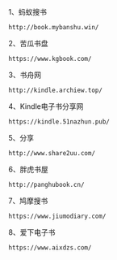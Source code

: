 1、蚂蚁搜书

`http://book.mybanshu.win/`

2、苦瓜书盘

`https://www.kgbook.com/`

3、书舟网

`http://kindle.archiew.top/`

4、Kindle电子书分享网

`https://kindle.51nazhun.pub/`

5、分享

`http://www.share2uu.com/`

6、胖虎书屋

`http://panghubook.cn/`

7、鸠摩搜书

`https://www.jiumodiary.com/`

8、爱下电子书

`https://www.aixdzs.com/`
